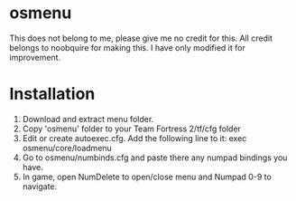 # osmenu
This does not belong to me, please give me no credit for this. All credit belongs to noobquire for making this. I have only modified it for improvement.
# Installation
1. Download and extract menu folder.
2. Copy 'osmenu' folder to your Team Fortress 2/tf/cfg folder
3. Edit or create autoexec.cfg. Add the following line to it:
exec osmenu/core/loadmenu
4. Go to osmenu/numbinds.cfg and paste there any numpad bindings you have.
5. In game, open NumDelete to open/close menu and Numpad 0-9 to navigate.
